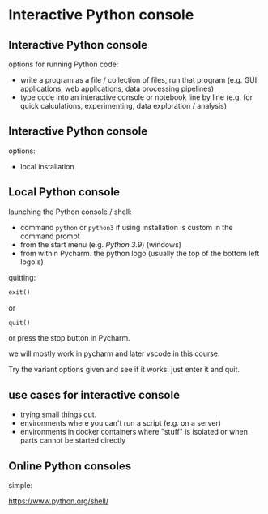 # Interactive Python console

## Interactive Python console

options for running Python code:

- write a program as a file / collection of files, run that program (e.g. GUI applications, web applications, data processing pipelines)
- type code into an interactive console or notebook line by line (e.g. for quick calculations, experimenting, data exploration / analysis)

## Interactive Python console

options:

- local installation

## Local Python console

launching the Python console / shell:

- command `python` or `python3` if using installation is custom in the command prompt
- from the start menu (e.g. _Python 3.9_) (windows)
- from within Pycharm. the python logo (usually the top of the bottom left logo's)

quitting:

```py
exit()
```
or 
```py
quit()
```
or press the stop button in Pycharm.

we will mostly work in pycharm and later vscode in this course.

Try the variant options given and see if it works.
just enter it and quit.

## use cases for interactive console

- trying small things out.
- environments where you can't run a script (e.g. on a server)
- environments in docker containers where "stuff" is isolated or when parts cannot be started directly


## Online Python consoles

simple:

https://www.python.org/shell/
